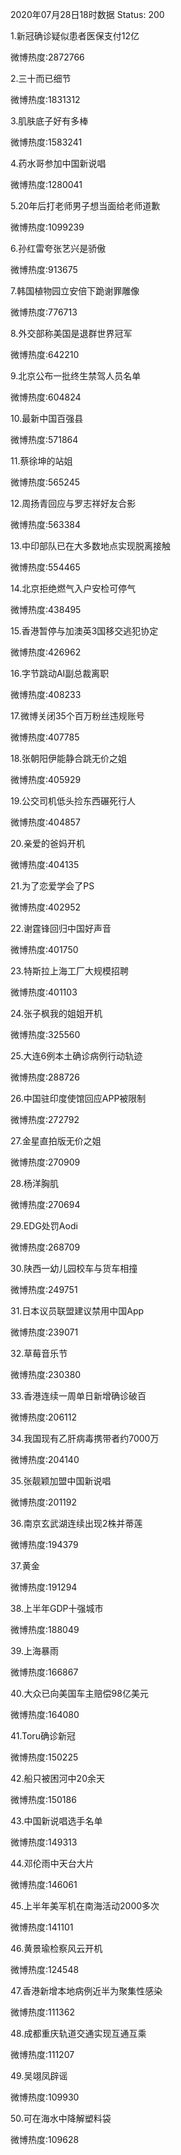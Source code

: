 2020年07月28日18时数据
Status: 200

1.新冠确诊疑似患者医保支付12亿

微博热度:2872766

2.三十而已细节

微博热度:1831312

3.肌肤底子好有多棒

微博热度:1583241

4.药水哥参加中国新说唱

微博热度:1280041

5.20年后打老师男子想当面给老师道歉

微博热度:1099239

6.孙红雷夸张艺兴是骄傲

微博热度:913675

7.韩国植物园立安倍下跪谢罪雕像

微博热度:776713

8.外交部称美国是退群世界冠军

微博热度:642210

9.北京公布一批终生禁驾人员名单

微博热度:604824

10.最新中国百强县

微博热度:571864

11.蔡徐坤的站姐

微博热度:565245

12.周扬青回应与罗志祥好友合影

微博热度:563384

13.中印部队已在大多数地点实现脱离接触

微博热度:554465

14.北京拒绝燃气入户安检可停气

微博热度:438495

15.香港暂停与加澳英3国移交逃犯协定

微博热度:426962

16.字节跳动AI副总裁离职

微博热度:408233

17.微博关闭35个百万粉丝违规账号

微博热度:407785

18.张朝阳伊能静合跳无价之姐

微博热度:405929

19.公交司机低头捡东西碾死行人

微博热度:404857

20.亲爱的爸妈开机

微博热度:404135

21.为了恋爱学会了PS

微博热度:402952

22.谢霆锋回归中国好声音

微博热度:401750

23.特斯拉上海工厂大规模招聘

微博热度:401103

24.张子枫我的姐姐开机

微博热度:325560

25.大连6例本土确诊病例行动轨迹

微博热度:288726

26.中国驻印度使馆回应APP被限制

微博热度:272792

27.金星直拍版无价之姐

微博热度:270909

28.杨洋胸肌

微博热度:270694

29.EDG处罚Aodi

微博热度:268709

30.陕西一幼儿园校车与货车相撞

微博热度:249751

31.日本议员联盟建议禁用中国App

微博热度:239071

32.草莓音乐节

微博热度:230380

33.香港连续一周单日新增确诊破百

微博热度:206112

34.我国现有乙肝病毒携带者约7000万

微博热度:204140

35.张靓颖加盟中国新说唱

微博热度:201192

36.南京玄武湖连续出现2株并蒂莲

微博热度:194379

37.黄金

微博热度:191294

38.上半年GDP十强城市

微博热度:188049

39.上海暴雨

微博热度:166867

40.大众已向美国车主赔偿98亿美元

微博热度:164080

41.Toru确诊新冠

微博热度:150225

42.船只被困河中20余天

微博热度:150186

43.中国新说唱选手名单

微博热度:149313

44.邓伦雨中天台大片

微博热度:146061

45.上半年美军机在南海活动2000多次

微博热度:141101

46.黄景瑜检察风云开机

微博热度:124548

47.香港新增本地病例近半为聚集性感染

微博热度:111362

48.成都重庆轨道交通实现互通互乘

微博热度:111207

49.吴翊凤辟谣

微博热度:109930

50.可在海水中降解塑料袋

微博热度:109628

